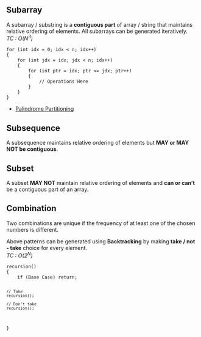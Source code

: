 <!DOCTYPE html>
<html>

<head>
  <meta charset="utf-8">
  <meta name="viewport" content="width=device-width, initial-scale=1.0">
  <title>Sequences</title>
  <link rel="stylesheet" href="https://stackedit.io/style.css" />
</head>

<body class="stackedit">
  <div class="stackedit__html"><h2 id="subarray">Subarray</h2>
<p>A subarray / substring is a <strong>contiguous part</strong> of array / string that maintains relative ordering of elements. All subarrays can be generated iteratively.<br>
<em>TC : O(N<sup>3</sup>)</em></p>
<pre><code>for (int idx = 0; idx &lt; n; idx++)
{
	for (int jdx = idx; jdx &lt; n; idx++)
	{
		for (int ptr = idx; ptr &lt;= jdx; ptr++)
		{
			// Operations Here
		}
	}
}
</code></pre>
<ul>
<li><a href="https://leetcode.com/problems/palindrome-partitioning/submissions/1170563466/">Palindrome Partitioning</a></li>
</ul>
<h2 id="subsequence">Subsequence</h2>
<p>A subsequence maintains relative ordering of elements but <strong>MAY or MAY NOT be contiguous</strong>.</p>
<h2 id="subset">Subset</h2>
<p>A subset <strong>MAY NOT</strong> maintain relative ordering of elements and <strong>can or can’t</strong> be a contiguous part of an array.</p>
<h2 id="combination">Combination</h2>
<p>Two combinations are unique if the frequency of at least one of the chosen numbers is different.</p>
<p>Above patterns can be generated using <strong>Backtracking</strong> by making <strong>take / not - take</strong> choice for every element.<br>
<em>TC : O(2<sup>N</sup>)</em></p>
<pre><code>recursion()
{
	if (Base Case) return;
	
	// Take
	recursion();
	
	// Don't take
	recursion();
}
</code></pre>
</div>
</body>

</html>
